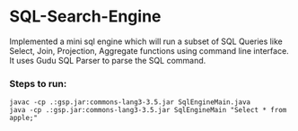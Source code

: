# SQL-Search-Engine
Implemented a mini sql engine which will run a subset of SQL Queries like Select, Join, Projection, Aggregate functions using command line interface. It uses Gudu SQL Parser to parse the SQL command.

### Steps to run:
```
javac -cp .:gsp.jar:commons-lang3-3.5.jar SqlEngineMain.java
java -cp .:gsp.jar:commons-lang3-3.5.jar SqlEngineMain "Select * from apple;"
```
